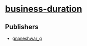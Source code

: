 # [business-duration](https://pypi.org/project/business-duration)



## Publishers
- [gnaneshwar_g](https://pypi.org/user/gnaneshwar_g)


